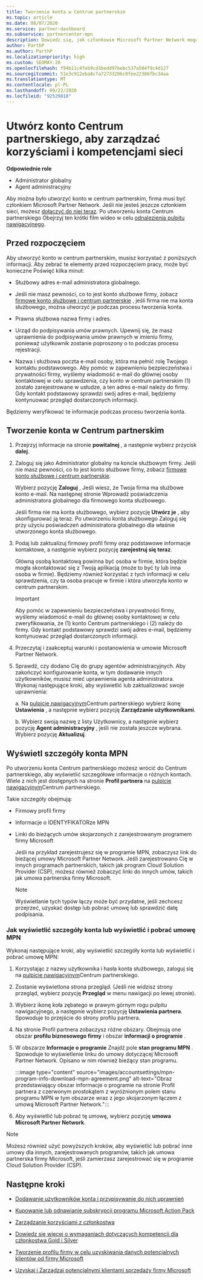 ```yaml
---
title: Tworzenie konta w Centrum partnerskim
ms.topic: article
ms.date: 08/07/2020
ms.service: partner-dashboard
ms.subservice: partnercenter-mpn
description: Dowiedz się, jak członkowie Microsoft Partner Network mogą utworzyć konto Centrum partnerskiego, aby zarządzać swoimi korzyściami i kompetencjami sieci.
author: ParthP
ms.author: ParthP
ms.localizationpriority: high
ms.custom: SEOMAY.20
ms.openlocfilehash: f94b11c4feb9cd1bedd97bebc537a504f9c4d127
ms.sourcegitcommit: 51e3c912eba8cfa72733206c0fee22386fbc34aa
ms.translationtype: MT
ms.contentlocale: pl-PL
ms.lasthandoff: 09/22/2020
ms.locfileid: "92529818"
---
```

# <a name="create-a-partner-center-account-to-manage-network-benefits-and-competencies"></a>Utwórz konto Centrum partnerskiego, aby zarządzać korzyściami i kompetencjami sieci

**Odpowiednie role**

- Administrator globalny
- Agent administracyjny

Aby można było utworzyć konto w centrum partnerskim, firma musi być członkiem Microsoft Partner Network. Jeśli nie jesteś jeszcze członkiem sieci, możesz [dołączyć do niej teraz](https://partner.microsoft.com/commercial#). Po utworzeniu konta Centrum partnerskiego Obejrzyj ten krótki film wideo w celu [odnalezienia pulpitu nawigacyjnego](https://vimeo.com/290338211).

## <a name="before-you-begin"></a>Przed rozpoczęciem

Aby utworzyć konto w centrum partnerskim, musisz korzystać z poniższych informacji. Aby zebrać te elementy przed rozpoczęciem pracy, może być konieczne Poświęć kilka minut:

-   Służbowy adres e-mail administratora globalnego.

-   Jeśli nie masz pewności, co to jest konto służbowe firmy, zobacz [firmowe konto służbowe i centrum partnerskie](azure-active-directory-tenants-and-partner-center.md) , jeśli firma nie ma konta służbowego, można utworzyć je podczas procesu tworzenia konta. 

-   Prawna służbowa nazwa firmy i adres.  

-   Urząd do podpisywania umów prawnych. Upewnij się, że masz uprawnienia do podpisywania umów prawnych w imieniu firmy, ponieważ użytkownik zostanie poproszony o to podczas procesu rejestracji.

-   Nazwa i służbowa poczta e-mail osoby, która ma pełnić rolę Twojego kontaktu podstawowego. Aby pomóc w zapewnieniu bezpieczeństwa i prywatności firmy, wyślemy wiadomość e-mail do głównej osoby kontaktowej w celu sprawdzenia, czy konto w centrum partnerskim (1) zostało zarejestrowane w usłudze, a ten adres e-mail należy do firmy. Gdy kontakt podstawowy sprawdzi swój adres e-mail, będziemy kontynuować przegląd dostarczonych informacji.

Będziemy weryfikować te informacje podczas procesu tworzenia konta. 
 
## <a name="create-a-partner-center-account"></a>Tworzenie konta w Centrum partnerskim

1.  Przejrzyj informacje na stronie **powitalnej** , a następnie wybierz przycisk **dalej**.

2.  Zaloguj się jako Administrator globalny na koncie służbowym firmy. Jeśli nie masz pewności, co to jest konto służbowe firmy, zobacz [firmowe konto służbowe i centrum partnerskie](azure-active-directory-tenants-and-partner-center.md).

    Wybierz pozycję **Zaloguj** , Jeśli wiesz, że Twoja firma ma służbowe konto e-mail. Na następnej stronie Wprowadź poświadczenia administratora globalnego dla firmowego konta służbowego. 

    Jeśli firma nie ma konta służbowego, wybierz pozycję **Utwórz je** , aby skonfigurować ją teraz. Po utworzeniu konta służbowego Zaloguj się przy użyciu poświadczeń administratora globalnego dla właśnie utworzonego konta służbowego.

3.  Podaj lub zaktualizuj firmowy profil firmy oraz podstawowe informacje kontaktowe, a następnie wybierz pozycję **zarejestruj się teraz**. 

    Główną osobą kontaktową powinna być osoba w firmie, która będzie mogła skontaktować się z Twoją aplikacją (może to być ty lub inna osoba w firmie). Będziemy również korzystać z tych informacji w celu sprawdzenia, czy ta osoba pracuje w firmie i która utworzyła konto w centrum partnerskim.

    > [!IMPORTANT]  
    > Aby pomóc w zapewnieniu bezpieczeństwa i prywatności firmy, wyślemy wiadomość e-mail do głównej osoby kontaktowej w celu zweryfikowania, że (1) konto Centrum partnerskiego i (2) należy do firmy. Gdy kontakt podstawowy sprawdzi swój adres e-mail, będziemy kontynuować przegląd dostarczonych informacji.

4.  Przeczytaj i zaakceptuj warunki i postanowienia w umowie Microsoft Partner Network. 

5.  Sprawdź, czy dodano Cię do grupy agentów administracyjnych. Aby zakończyć konfigurowanie konta, w tym dodawanie innych użytkowników, musisz mieć uprawnienia agenta administratora. Wykonaj następujące kroki, aby wyświetlić lub zaktualizować swoje uprawnienia:

    a. Na [pulpicie nawigacyjnym](https://partner.microsoft.com/dashboard/home**)Centrum partnerskiego wybierz ikonę **Ustawienia** , a następnie wybierz pozycję **Zarządzanie użytkownikami**.  

    b. Wybierz swoją nazwę z listy Użytkownicy, a następnie wybierz pozycję **Agent administracyjny** , jeśli nie została jeszcze wybrana. Wybierz pozycję **Aktualizuj**.  

## <a name="view-mpn-account-details"></a>Wyświetl szczegóły konta MPN

Po utworzeniu konta Centrum partnerskiego możesz wrócić do Centrum partnerskiego, aby wyświetlić szczegółowe informacje o różnych kontach. Wiele z nich jest dostępnych na stronie **Profil partnera** na [pulpicie nawigacyjnym](https://partner.microsoft.com/dashboard)Centrum partnerskiego.

Takie szczegóły obejmują:

- Firmowy profil firmy

- Informacje o IDENTYFIKATORze MPN

- Linki do bieżących umów skojarzonych z zarejestrowanym programem firmy Microsoft

  Jeśli na przykład zarejestrujesz się w programie MPN, zobaczysz link do bieżącej umowy Microsoft Partner Network. Jeśli zarejestrowano Cię w innych programach partnerskich, takich jak program Cloud Solution Provider (CSP), możesz również zobaczyć linki do innych umów, takich jak umowa partnerska firmy Microsoft. 

  > [!NOTE]
  > Wyświetlanie tych typów łączy może być przydatne, jeśli zechcesz przejrzeć, uzyskać dostęp lub pobrać umowę lub sprawdzić datę podpisania.

### <a name="how-to-view-account-details-or-view-and-download-the-mpn-agreement"></a>Jak wyświetlić szczegóły konta lub wyświetlić i pobrać umowę MPN

Wykonaj następujące kroki, aby wyświetlić szczegóły konta lub wyświetlić i pobrać umowę MPN:

1. Korzystając z nazwy użytkownika i hasła konta służbowego, zaloguj się na [pulpicie nawigacyjnym](https://partner.microsoft.com/dashboard)Centrum partnerskiego.

2. Zostanie wyświetlona strona przegląd. (Jeśli nie widzisz strony przegląd, wybierz pozycję **Przegląd** w menu nawigacji po lewej stronie).

3. Wybierz ikonę koła zębatego w prawym górnym rogu pulpitu nawigacyjnego, a następnie wybierz pozycję **Ustawienia partnera**. Spowoduje to przejście do strony profilu partnera.

4. Na stronie Profil partnera zobaczysz różne obszary. Obejmują one obszar **profilu biznesowego firmy** i obszar **informacji o programie** .

5. W obszarze **Informacje o programie** Znajdź pole **stan programu MPN** . Spowoduje to wyświetlenie linku do umowy dotyczącej Microsoft Partner Network. Opisano w nim również bieżący stan programu.


   :::image type="content" source="images/accountsettings/mpn-program-info-download-mpn-agreement.png" alt-text="Obraz przedstawiający obszar informacje o programie na stronie Profil partnera z czerwonym prostokątem z wyróżnionym polem stanu programu MPN w tym obszarze wraz z jego skojarzonym łączem z umową Microsoft Partner Network.":::

6. Aby wyświetlić lub pobrać tę umowę, wybierz pozycję **umowa Microsoft Partner Network**.  

> [!NOTE]
> Możesz również użyć powyższych kroków, aby wyświetlić lub pobrać inne umowy dla innych, zarejestrowanych programów, takich jak umowa partnerska firmy Microsoft, jeśli zamierzasz zarejestrować się w programie Cloud Solution Provider (CSP).

## <a name="next-steps"></a>Następne kroki

-   [Dodawanie użytkowników konta i przypisywanie do nich uprawnień](create-user-accounts-and-set-permissions.md)

-   [Kupowanie lub odnawianie subskrypcji programu Microsoft Action Pack](mpn-get-action-pack.md)

-   [Zarządzanie korzyściami z członkostwa](manage-your-partner-network-benefits.md)

-   [Dowiedz się więcej o wymaganiach dotyczących kompetencji dla członkostwa Gold i Silver](https://partner.microsoft.com/membership/competencies)

-   [Tworzenie profilu firmy w celu uzyskiwania danych potencjalnych klientów od firmy Microsoft](create-a-marketing-profile.md)

-   [Uzyskaj i Zarządzaj potencjalnymi klientami sprzedaży firmy Microsoft](manage-leads.md)
